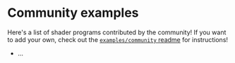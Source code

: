 # Community examples

Here's a list of shader programs contributed by the community! If you want to add your own, check out the [`examples/community` readme](https://github.com/tinne26/kage-desk/blob/main/examples/community/README.md) for instructions!

- ...
